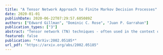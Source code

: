 ```yaml
---
title: "A Tensor Network Approach to Finite Markov Decision Processes"
date: 2020-01-01
publishDate: 2020-06-22T07:29:57.605089Z
authors: ["Edward Gillman", "Dominic C. Rose", "Juan P. Garrahan"]
publication_types: ["3"]
abstract: "Tensor network (TN) techniques - often used in the context of quantum many-body physics - have shown promise as a tool for tackling machine learning (ML) problems. The application of TNs to ML, however, has mostly focused on supervised and unsupervised learning. Yet, with their direct connection to hidden Markov chains, TNs are also naturally suited to Markov decision processes (MDPs) which provide the foundation for reinforcement learning (RL). Here we introduce a general TN formulation of finite, episodic and discrete MDPs. We show how this formulation allows us to exploit algorithms developed for TNs for policy optimisation, the key aim of RL. As an application we consider the issue - formulated as an RL problem - of finding a stochastic evolution that satisfies specific dynamical conditions, using the simple example of random walk excursions as an illustration."
featured: false
publication: "*ArXiv:2002.05185*"
url_pdf: "https://arxiv.org/abs/2002.05185"
---
```


